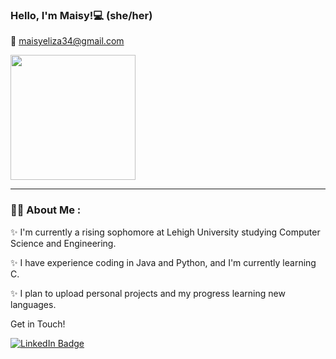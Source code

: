 ### Hello, I'm Maisy!💻 (she/her)

📧 maisyeliza34@gmail.com

<div align="left">
  <img src="https://i.giphy.com/media/v1.Y2lkPTc5MGI3NjExa3Rub3NxNWxvYW9vZzQxcmp5enp1cHJoOW42cnE1ejZ6dHpncWx6cyZlcD12MV9pbnRlcm5hbF9naWZfYnlfaWQmY3Q9Zw/HzPtbOKyBoBFsK4hyc/giphy.gif" width="200" height="200"/>
</div>

---

### :woman_technologist: About Me :
✨ I'm currently a rising sophomore at Lehigh University studying Computer Science and Engineering.

✨ I have experience coding in Java and Python, and I'm currently learning C.

✨ I plan to upload personal projects and my progress learning new languages.

Get in Touch!
<div id="badges">
  <a href="https://www.linkedin.com/in/maisy-earl/">
    <img src="https://img.shields.io/badge/LinkedIn-blue?style=for-the-badge&logo=linkedin&logoColor=white" alt="LinkedIn Badge"/>
  </a>
</div>
